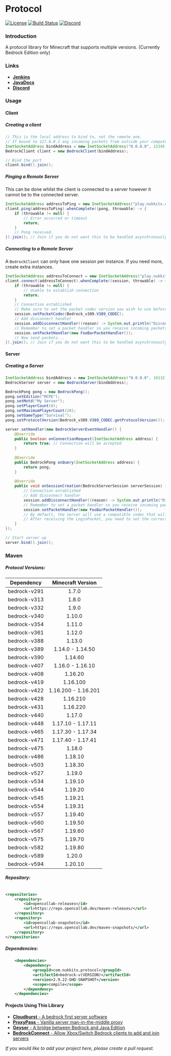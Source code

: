 # Protocol

[![License](https://img.shields.io/badge/license-Apache-blue.svg)](LICENSE)
[![Build Status](https://ci.nukkitx.com/job/NukkitX/job/Protocol/job/master/badge/icon)](https://ci.nukkitx.com/job/NukkitX/job/Protocol/job/master/)
[![Discord](https://img.shields.io/discord/393465748535640064.svg)](https://discord.gg/seCw62a)

### Introduction

A protocol library for Minecraft that supports multiple versions. (Currently Bedrock Edition only)

### Links

* __[Jenkins](https://ci.nukkitx.com/job/NukkitX/job/Protocol/)__
* __[JavaDocs](https://ci.nukkitx.com/job/NukkitX/job/Protocol/job/master/javadoc/index.html?overview-summary.html)__
* __[Discord](https://discord.gg/seCw62a)__

### Usage

#### Client

##### Creating a client
```java
// This is the local address to bind to, not the remote one.
// If bound to 127.0.0.1 any incoming packets from outside your computer will not be received.
InetSocketAddress bindAddress = new InetSocketAddress("0.0.0.0", 12345);
BedrockClient client = new BedrockClient(bindAddress);

// Bind the port
client.bind().join();
```

##### Pinging a Remote Server

This can be done whilst the client is connected to a server however it cannot be to the connected server.
```java
InetSocketAddress addressToPing = new InetSocketAddress("play.nukkitx.com", 19132);
client.ping(addressToPing).whenComplete((pong, throwable) -> {
    if (throwable != null) {
        // Error occurred or timeout
        return;
    }
    // Pong received.
}).join(); // Join if you do not want this to be handled asynchronously.
```

##### Connecting to a Remote Server

A `BedrockClient` can only have one session per instance. If you need more, create extra instances.

```java
InetSocketAddress addressToConnect = new InetSocketAddress("play.nukkitx.com", 19132);
client.connect(addressToConnect).whenComplete((session, throwable) -> {
    if (throwable != null) {
        // Unable to establish connection
        return;
    }
    // Connection established
    // Make sure to set the packet codec version you wish to use before sending out packets
    session.setPacketCodec(Bedrock_v389.V389_CODEC);
    // Add disconnect handler
    session.addDisconnectHandler((reason) -> System.out.println("Disconnected"));
    // Remember to set a packet handler so you receive incoming packets
    session.setPacketHandler(new FooBarPacketHandler());
    // Now send packets...
}).join(); // Join if you do not want this to be handled asynchronously.
```

#### Server

##### Creating a Server

```java
InetSocketAddress bindAddress = new InetSocketAddress("0.0.0.0", 19132);
BedrockServer server = new BedrockServer(bindAddress);

BedrockPong pong = new BedrockPong();
pong.setEdition("MCPE");
pong.setMotd("My Server");
pong.setPlayerCount(0);
pong.setMaximumPlayerCount(20);
pong.setGameType("Survival");
pong.setProtocolVersion(Bedrock_v389.V389_CODEC.getProtocolVersion());

server.setHandler(new BedrockServerEventHandler() {
    @Override
    public boolean onConnectionRequest(InetSocketAddress address) {
        return true; // Connection will be accepted
    }
    
    @Override
    public BedrockPong onQuery(InetSocketAddress address) {
        return pong;
    }
    
    @Override
    public void onSessionCreation(BedrockServerSession serverSession) {
        // Connection established
        // Add disconnect handler
        session.addDisconnectHandler((reason) -> System.out.println("Disconnected"));
        // Remember to set a packet handler so you receive incoming packets
        session.setPacketHandler(new FooBarPacketHandler());
        // By default, the server will use a compatible codec that will read any LoginPacket.
        // After receiving the LoginPacket, you need to set the correct packet codec for the client and continue. 
    }
});

// Start server up
server.bind().join();
```

### Maven

##### Protocol Versions:

|  Dependency  |  Minecraft Version  |
|:------------:|:-------------------:|
| bedrock-v291 |        1.7.0        |
| bedrock-v313 |        1.8.0        |
| bedrock-v332 |        1.9.0        |
| bedrock-v340 |       1.10.0        |
| bedrock-v354 |       1.11.0        |
| bedrock-v361 |       1.12.0        |
| bedrock-v388 |       1.13.0        |
| bedrock-v389 |  1.14.0 - 1.14.50   |
| bedrock-v390 |       1.14.60       |
| bedrock-v407 |  1.16.0 - 1.16.10   |
| bedrock-v408 |       1.16.20       |
| bedrock-v419 |      1.16.100       |
| bedrock-v422 | 1.16.200 - 1.16.201 |
| bedrock-v428 |      1.16.210       |
| bedrock-v431 |      1.16.220       |
| bedrock-v440 |       1.17.0        |
| bedrock-v448 |  1.17.10 - 1.17.11  |
| bedrock-v465 |  1.17.30 - 1.17.34  |
| bedrock-v471 |  1.17.40 - 1.17.41  |
| bedrock-v475 |       1.18.0        |
| bedrock-v486 |       1.18.10       |
| bedrock-v503 |       1.18.30       |
| bedrock-v527 |       1.19.0        |
| bedrock-v534 |       1.19.10       |
| bedrock-v544 |       1.19.20       |
| bedrock-v545 |       1.19.21       |
| bedrock-v554 |       1.19.31       |
| bedrock-v557 |       1.19.40       |
| bedrock-v560 |       1.19.50       |
| bedrock-v567 |       1.19.60       |
| bedrock-v575 |       1.19.70       |
| bedrock-v582 |       1.19.80       |
| bedrock-v589 |       1.20.0        |
| bedrock-v594 |       1.20.10       |

##### Repository:

```xml

<repositories>
    <repository>
        <id>opencollab-releases</id>
        <url>https://repo.opencollab.dev/maven-releases/</url>
    </repository>
    <repository>
        <id>opencollab-snapshots</id>
        <url>https://repo.opencollab.dev/maven-snapshots/</url>
    </repository>
</repositories>
```

##### Dependencies:

```xml
    <dependencies>
        <dependency>
            <groupId>com.nukkitx.protocol</groupId>
            <artifactId>bedrock-v(VERSION)</artifactId>
            <version>2.9.22-GHD-SNAPSHOT</version>
            <scope>compile</scope>
        </dependency>
    </dependencies>
```

#### Projects Using This Library

* [__Cloudburst__ - A bedrock first server software](https://github.com/CloudburstMC/Server)
* [__ProxyPass__ - Vanilla server man-in-the-middle proxy](https://github.com/NukkitX/ProxyPass)
* [__Geyser__ - A bridge between Bedrock and Java Edition](https://github.com/GeyserMC/Geyser)
* [__BedrockConnect__ - Allow Xbox/Switch Bedrock clients to add and join servers](https://github.com/Pugmatt/BedrockConnect)

_If you would like to add your project here, please create a pull request._
